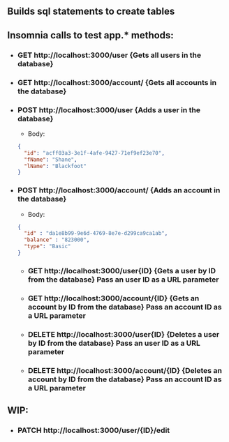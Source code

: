 ## Builds sql statements to create tables


## Insomnia calls to test app.* methods:
  - ### GET http://localhost:3000/user  {Gets all users in the database}
 
  - ### GET http://localhost:3000/account/  {Gets all accounts in the database}
   - ### POST http://localhost:3000/user {Adds a user in the database}
      - Body:
      ```json
      {
        "id": "acff03a3-3e1f-4afe-9427-71ef9ef23e70",
        "fName": "Shane",
        "lName": "Blackfoot"
      }
      ```
  - ### POST http://localhost:3000/account/ {Adds an account in the database}
      - Body:
      ```json
      {
      	"id" : "da1e8b99-9e6d-4769-8e7e-d299ca9ca1ab",
      	"balance" : "823000",
      	"type": "Basic"
      }
      ```
    - ### GET http://localhost:3000/user{ID}  {Gets a user by ID from the database} Pass an user ID as a URL parameter
    - ### GET http://localhost:3000/account/{ID}  {Gets an account by ID from the database} Pass an account ID as a URL parameter
    - ### DELETE http://localhost:3000/user{ID}  {Deletes a user by ID from the database} Pass an user ID as a URL parameter
    - ### DELETE http://localhost:3000/account/{ID}  {Deletes an account by ID from the database} Pass an account ID as a URL parameter
## WIP:
  - ### PATCH http://localhost:3000/user/{ID}/edit
      
    
